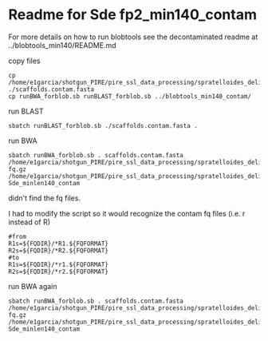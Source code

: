 # Readme for Sde fp2_min140_contam

For more details on how to run blobtools see the decontaminated readme at ../blobtools_min140/README.md

copy files
```
cp /home/e1garcia/shotgun_PIRE/pire_ssl_data_processing/spratelloides_delicatulus/assemblies_for_fp2min140/SPAdes_allLibs_contam_R1R2_noIsolate/scaffolds.fasta ./scaffolds.contam.fasta
cp runBWA_forblob.sb runBLAST_forblob.sb ../blobtools_min140_contam/
```

run BLAST
```
sbatch runBLAST_forblob.sb ./scaffolds.contam.fasta .
```

run BWA
```
sbatch runBWA_forblob.sb . scaffolds.contam.fasta /home/e1garcia/shotgun_PIRE/pire_ssl_data_processing/spratelloides_delicatulus/fq_fp1_clmp_fp2min140/ fq.gz /home/e1garcia/shotgun_PIRE/pire_ssl_data_processing/spratelloides_delicatulus/blobtools_min140_contam Sde_minlen140_contam
```
didn't find the fq files.

I had to modify the script so it would recognize the contam fq files (i.e. r instead of R)
```
#from
R1s=${FQDIR}/*R1.${FQFORMAT}
R2s=${FQDIR}/*R2.${FQFORMAT}
#to
R1s=${FQDIR}/*r1.${FQFORMAT}
R2s=${FQDIR}/*r2.${FQFORMAT}
```

run BWA again
```
sbatch runBWA_forblob.sb . scaffolds.contam.fasta /home/e1garcia/shotgun_PIRE/pire_ssl_data_processing/spratelloides_delicatulus/fq_fp1_clmp_fp2min140/ fq.gz /home/e1garcia/shotgun_PIRE/pire_ssl_data_processing/spratelloides_delicatulus/blobtools_min140_contam Sde_minlen140_contam
```
